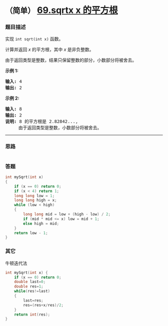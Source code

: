 # `（简单）` [69.sqrtx x 的平方根](https://leetcode-cn.com/problems/sqrtx/)

### 题目描述
<p>实现&nbsp;<code>int sqrt(int x)</code>&nbsp;函数。</p>

<p>计算并返回&nbsp;<em>x</em>&nbsp;的平方根，其中&nbsp;<em>x </em>是非负整数。</p>

<p>由于返回类型是整数，结果只保留整数的部分，小数部分将被舍去。</p>

<p><strong>示例 1:</strong></p>

<pre><strong>输入:</strong> 4
<strong>输出:</strong> 2
</pre>

<p><strong>示例 2:</strong></p>

<pre><strong>输入:</strong> 8
<strong>输出:</strong> 2
<strong>说明:</strong> 8 的平方根是 2.82842..., 
&nbsp;    由于返回类型是整数，小数部分将被舍去。
</pre>


---
### 思路
```
```

### 答题
``` C++
int mySqrt(int x) 
{
	if (x == 0) return 0;
	if (x < 4) return 1;
	long long low = 1;
	long long high = x;
	while (low < high)
	{
		long long mid = low + (high - low) / 2;
		if (mid * mid <= x) low = mid + 1;
		else high = mid;
	}
	return low - 1;
}
```

### 其它
牛顿迭代法
``` C++
int mySqrt(int x) {
	if (x == 0) return 0;
	double last=0;
	double res=1;
	while(res!=last)
	{
		last=res;
		res=(res+x/res)/2;
	}
	return int(res);
}
```

